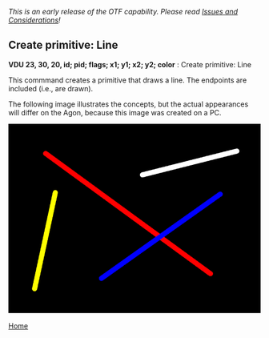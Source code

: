 <i>This is an early release of the OTF capability. Please read [Issues and Considerations](otf_issues.md)!</i>

## Create primitive: Line
<b>VDU 23, 30, 20, id; pid; flags; x1; y1; x2; y2; color</b> :  Create primitive: Line

This commmand creates a primitive that draws a line. The endpoints
are included (i.e., are drawn).

The following image illustrates the concepts, but the actual appearances will differ on the Agon, because this image was created on a PC.

![Line](line.png)

[Home](otf_mode.md)
